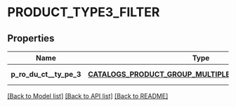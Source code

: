 # PRODUCT_TYPE3_FILTER

## Properties
Name | Type | Description | Notes
------------ | ------------- | ------------- | -------------
**p_ro_du_ct__ty_pe_3** | [**CATALOGS_PRODUCT_GROUP_MULTIPLE_STRING_LIST_CRITERIA**](.md) |  | [default to null]

[[Back to Model list]](../README.md#documentation-for-models) [[Back to API list]](../README.md#documentation-for-api-endpoints) [[Back to README]](../README.md)


